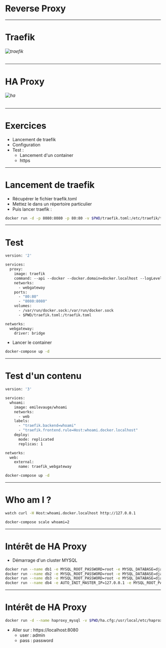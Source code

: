 # Reverse Proxy


--------


# Traefik

###### ![traefik](./Slides/Img/traefik.png)


--------


# HA Proxy

###### ![ha](./Slides/Img/ha.png)


--------


# Exercices

- Lancement de traefik
- Configuration
- Test :
  - Lancement d'un container
  - https


--------


# Lancement de traefik

- Récupérer le fichier traefik.toml
- Mettez le dans un répertoire particulier
- Puis lancer traefik :
~~~bash
docker run -d -p 8080:8080 -p 80:80 -v $PWD/traefik.toml:/etc/traefik/traefik.toml traefik
~~~


--------

# Test


~~~dockerfile
version: '2'

services:
  proxy:
    image: traefik
    command: --api --docker --docker.domain=docker.localhost --logLevel=DEBUG
    networks:
      - webgateway
    ports:
      - "80:80"
      - "8080:8080"
    volumes:
      - /var/run/docker.sock:/var/run/docker.sock
      - $PWD/traefik.toml:/traefik.toml

networks:
  webgateway:
    driver: bridge
~~~

- Lancer le container
~~~bash
docker-compose up -d
~~~


--------


# Test d'un contenu

~~~dockerfile
version: '3'

services:
  whoami:
    image: emilevauge/whoami
    networks:
      - web
    labels:
      - "traefik.backend=whoami"
      - "traefik.frontend.rule=Host:whoami.docker.localhost"
    deploy:
      mode: replicated
      replicas: 1

networks:
  web:
    external:
      name: traefik_webgateway
~~~

~~~bash
docker-compose up -d
~~~


--------


# Who am I ?


~~~bash
watch curl -H Host:whoami.docker.localhost http://127.0.0.1
~~~

~~~bash
docker-compose scale whoami=2
~~~


--------


# Intérêt de HA Proxy

- Démarrage d'un cluster MYSQL
~~~bash
docker run --name db1 -e MYSQL_ROOT_PASSWORD=root -e MYSQL_DATABASE=djangodb -e SERVER_ID=1 -e BIND_ADDRESS=0.0.0.0 -p 3308:3306 -d nicomak/rep_mysql:5.7
docker run --name db2 -e MYSQL_ROOT_PASSWORD=root -e MYSQL_DATABASE=djangodb -e SERVER_ID=1 -e BIND_ADDRESS=0.0.0.0 -p 3309:3306 -d nicomak/rep_mysql:5.7
docker run --name db3 -e MYSQL_ROOT_PASSWORD=root -e MYSQL_DATABASE=djangodb -e SERVER_ID=1 -e BIND_ADDRESS=0.0.0.0 -p 3310:3306 -d nicomak/rep_mysql:5.7
docker run --name db4 -e AUTO_INIT_MASTER_IP=127.0.0.1 -e MYSQL_ROOT_PASSWORD=root -e MYSQL_DATABASE=djangodb -e SERVER_ID=4 -e BIND_ADDRESS=0.0.0.0 -p 33011:3306 -d nicomak/rep_mysql:5.7
~~~


--------


# Intérêt de HA Proxy

~~~bash
docker run -d --name haproxy_mysql -v $PWD/ha.cfg:/usr/local/etc/haproxy/haproxy.cfg:ro -p 8080:8080 -p 3306:3306 -p 3307:3307 haproxy:1.6
~~~

- Aller sur : https://localhost:8080
  - user : admin
  - pass : password
